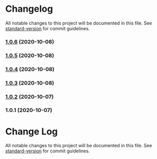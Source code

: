 # Changelog

All notable changes to this project will be documented in this file. See [standard-version](https://github.com/conventional-changelog/standard-version) for commit guidelines.

### [1.0.6](https://github.com/Jklein64/fragment-loader/compare/v1.0.5...v1.0.6) (2020-10-08)

### [1.0.5](https://github.com/Jklein64/fragment-loader/compare/v1.0.4...v1.0.5) (2020-10-08)

### [1.0.4](https://github.com/Jklein64/fragment-loader/compare/v1.0.3...v1.0.4) (2020-10-08)

### [1.0.3](https://github.com/Jklein64/fragment-loader/compare/v1.0.2...v1.0.3) (2020-10-08)

### [1.0.2](https://github.com/Jklein64/fragment-loader/compare/v1.0.1...v1.0.2) (2020-10-07)

### 1.0.1 (2020-10-07)

# Change Log

All notable changes to this project will be documented in this file. See [standard-version](https://github.com/conventional-changelog/standard-version) for commit guidelines.